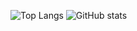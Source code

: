 ![Top Langs](https://github-readme-stats.vercel.app/api/top-langs/?username=umaumax&hide=html)
![GitHub stats](https://github-readme-stats.vercel.app/api?username=umaumax&show_icons=true&count_private=true&line_height=32)
